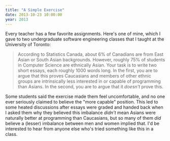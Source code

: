 ```yaml
---
title: "A Simple Exercise"
date: 2013-10-23 10:00:00
year: 2013
---
```

<p>
  Every teacher has a few favorite assignments.
  Here's one of mine,
  which I gave to two undergraduate software engineering classes
  that I taught at the University of Toronto:
</p>
<blockquote>
    According to Statistics Canada,
    about 6% of Canadians are from East Asian or South Asian backgrounds.
    However,
    roughly 75% of students in Computer Science are ethnically Asian.
    Your task is to write two short essays,
    each roughly 1000 words long.
    In the first,
    you are to argue that this proves Caucasians and members of other ethnic groups
    are intrinsically less interested in or capable of programming than Asians.
    In the second,
    you are to argue that it <em>doesn't</em> prove this.
</blockquote>
<p>
  Some students said the exercise made them feel uncomfortable,
  and no one ever seriously claimed to believe the "more capable" position.
  This led to some heated discussions after essays were graded and handed back
  when I asked them why they believed this imbalance <em>didn't</em> mean
  Asians were naturally better at programming than Caucasians,
  but so many of them <em>did</em> believe
  a (lesser) imbalance between men and women implied that.
  I'd be interested to hear from anyone else who's tried something like this in a class.
</p>
